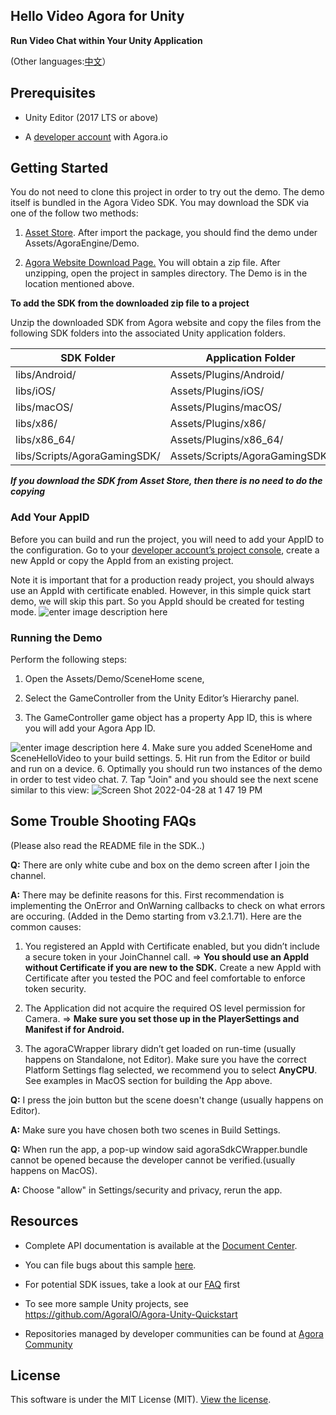 ## Hello Video Agora for Unity

**Run Video Chat within Your Unity Application**

(Other languages:[中文](README.zh.md)）



## Prerequisites



-  Unity Editor (2017 LTS or above)

- A [developer account]([https://sso.agora.io/en/signup](https://sso.agora.io/en/signup)) with Agora.io



## Getting Started

You do not need to clone this project in order to try out the demo.  The demo itself is bundled in the Agora Video SDK.  You may download the SDK via one of the follow two methods:



1.  [Asset Store]([https://assetstore.unity.com/packages/tools/video/agora-video-sdk-for-unity-134502](https://assetstore.unity.com/packages/tools/video/agora-video-sdk-for-unity-134502)). After  import the package, you should find the demo under Assets/AgoraEngine/Demo.

2. [Agora Website Download Page.]([https://docs.agora.io/en/Video/downloads?platform=Unity](https://docs.agora.io/en/Video/downloads?platform=Unity)) You will obtain a zip file.  After unzipping, open the project in samples directory.  The Demo is in the location mentioned above.



**To add the SDK from the downloaded zip file to a project**

Unzip the downloaded SDK from Agora website and copy the files from the following SDK folders into the associated Unity application folders.

SDK Folder|Application Folder|
---|---
|libs/Android/|Assets/Plugins/Android/|
|libs/iOS/|Assets/Plugins/iOS/|
|libs/macOS/|Assets/Plugins/macOS/
|libs/x86/|Assets/Plugins/x86/
|libs/x86_64/|Assets/Plugins/x86_64/
|libs/Scripts/AgoraGamingSDK/|Assets/Scripts/AgoraGamingSDK/



***If you download the SDK from Asset Store, then there is no need to do the copying***



### Add Your AppID



Before you can build and run the project, you will need to add your AppID to the configuration. Go to your [developer account’s project console]([https://console.agora.io/projects](https://console.agora.io/projects)), create a new AppId or copy the AppId from an existing project.



Note it is important that for a production ready project, you should always use an AppId with certificate enabled. However, in this simple quick start demo, we will skip this part.  So you AppId should be created for testing mode.
![enter image description here](https://user-images.githubusercontent.com/1261195/110023464-11eb0480-7ce2-11eb-99d6-031af60715ab.png)

### Running the Demo

Perform the following steps:


1.  Open the Assets/Demo/SceneHome scene,

2.  Select the GameController from the Unity Editor’s Hierarchy panel.

3.  The GameController game object has a property App ID, this is where you will add your Agora App ID.

![enter image description here](https://user-images.githubusercontent.com/1261195/113456235-88525380-93c1-11eb-9426-f76f7882cccb.png)
4. Make sure you added SceneHome and SceneHelloVideo to your build settings.
5. Hit run from the Editor or build and run on a device.
6. Optimally you should run two instances of the demo in order to test video chat.
7. Tap "Join" and you should see the next scene similar to this view: 
![Screen Shot 2022-04-28 at 1 47 19 PM](https://user-images.githubusercontent.com/1261195/165843046-1f152c0f-73ac-4a4f-aecc-109d52ee4940.png)







## Some Trouble Shooting FAQs

(Please also read the README file in the SDK..)

**Q:** There are only white cube and box on the demo screen after I join the channel.

**A:** There may be definite reasons for this. First recommendation is implementing the OnError and OnWarning callbacks to check on what errors are occuring. (Added in the Demo starting from v3.2.1.71). Here are the common causes:



1. You registered an AppId with Certificate enabled, but you didn’t include a secure token in your JoinChannel call. => **You should use an AppId without Certificate if you are new to the SDK.** Create a new AppId with Certificate after you tested the POC and feel comfortable to enforce token security.



2. The Application did not acquire the required OS level permission for Camera. => **Make sure you set those up in the PlayerSettings and Manifest if for Android.**



3. The agoraCWrapper library didn’t get loaded on run-time (usually happens on Standalone, not Editor). Make sure you have the correct Platform Settings flag selected, we recommend you to select **AnyCPU**. See examples in MacOS section for building the App above.







**Q:** I press the join button but the scene doesn't change (usually happens on Editor).

**A:** Make sure you have chosen both two scenes in Build Settings.







**Q:** When run the app, a pop-up window said agoraSdkCWrapper.bundle cannot be opened because the developer cannot be verified.(usually happens on MacOS).

**A:** Choose "allow" in Settings/security and privacy, rerun the app.



## Resources



-  Complete API documentation is available at the  [Document Center]([https://docs.agora.io/en/](https://docs.agora.io/en/)).

-  You can file bugs about this sample  [here]([https://github.com/AgoraIO/Hello-Video-Unity-Agora/issues](https://github.com/AgoraIO/Hello-Video-Unity-Agora/issues)).



- For potential SDK issues, take a look at our [FAQ]([https://docs.agora.io/en/faq](https://docs.agora.io/en/faq))  first



- To see more sample Unity projects, see https://github.com/AgoraIO/Agora-Unity-Quickstart



- Repositories managed by developer communities can be found at [Agora Community]([https://github.com/AgoraIO-Community](https://github.com/AgoraIO-Community))









## License



This software is under the MIT License (MIT). [View the license](LICENSE.md).